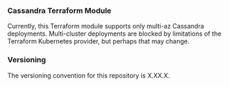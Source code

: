 
### Cassandra Terraform Module

Currently, this Terraform module supports only multi-az
Cassandra deployments. Multi-cluster deployments are blocked
by limitations of the Terraform Kubernetes provider, but perhaps that 
may change.

### Versioning
The versioning convention for this repository is X.XX.X.